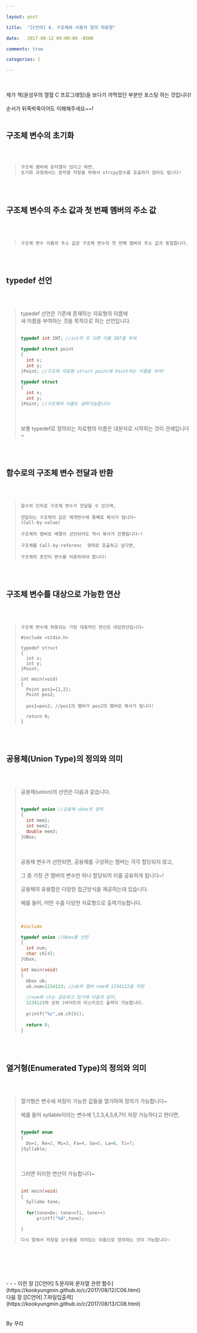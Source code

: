 ```yaml
---

layout: post

title:  "[C언어] 6. 구조체와 사용자 정의 자료형"

date:   2017-08-12 09:00:09 -0500

comments: true

categories: C

---
```




<br>
<br>
제가 책(윤성우의 열혈 C 프로그래밍)을 보다가 까먹었던 부분만 포스팅 하는 것입니다!
<br>
<br>
순서가 뒤죽박죽이어도 이해해주세요~~!
<br>
<br>

## 구조체 변수의 초기화

<br>
<br>

>```c++
>구조체 멤버에 문자열이 있다고 하면,
>초기화 과정에서는 문자열 저장을 위해서 strcpy함수를 호출하지 않아도 됩니다!
>```

<br>
<br>

## 구조체 변수의 주소 값과 첫 번째 멤버의 주소 값

<br>
<br>

>```
>구조체 변수 이름의 주소 값은 구조체 변수의 첫 번째 멤버의 주소 값과 동일합니다.
>```


<br>
<br>

## typedef 선언
<br>
<br>


>typedef 선언은 기존에 존재하는 자료형의 이름에
><br> 
>새 이름을 부여하는 것을 목적으로 하는 선언입니다.
><br>
><br>
>
>```C++
>typedef int INT; //int의 또 다른 이름 INT를 부여
>
>typedef struct point
>{
>	int x;
>	int y;
>}Point; //구조체 자료형 struct point에 Point라는 이름을 부여!
>
>typedef struct
>{
>	int x;
>	int y;
>}Point; //구조체의 이름도 생략가능합니다~
>```
>
><br>
><br>
>보통 typedef로 정의되는 자료형의 이름은 대문자로 시작하는 것이 관례입니다~ 


<br>
<br>

## 함수로의 구조체 변수 전달과 반환

<br>
<br>

>```
>함수의 인자로 구조체 변수가 전달될 수 있으며, 
>
>전달되는 구조체의 값은 매개변수에 통째로 복사가 됩니다~
>(Call-by-value)
>
>구조체의 멤버로 배열이 선언되어도 역시 복사가 진행됩니다~!
>
>구조체를 Call-by-referenc  형태로 호출하고 싶다면,
>
>구조체의 포인터 변수를 이용하여야 합니다!
>```


<br>
<br>

## 구조체 변수를 대상으로 가능한 연산
<br>
<br>


>```
>구조체 변수에 허용되는 가장 대표적인 연산은 대입연산입니다~
>
>#include <stdio.h>
>
>typedef struct
>{
>	int x;
>   int y;
>}Point;
>
>int main(void)
>{
>	Point pos1={1,2};
>	Point pos2;
>	
>	pos1=pos2; //pos1의 멤버가 pos2의 멤버로 복사가 됩니다!
>	
>	return 0;
>}	
>```

<br>
<br>


## 공용체(Union Type)의 정의와 의미

<br>
<br>

>공용체(union)의 선언은 다음과 같습니다.
><br>
><br>
>```c++
>typedef union //공용체 ubox의 정의
>{
>	int mem1;
>	int mem2;
>	double mem3;
>}UBox;
>```
>
><br>
><br>
>공용체 변수가 선언되면, 공용체를 구성하는 멤버는 각각 할당되지 않고,
><br>
><br>
>그 중 가장 큰 멤버의 변수만 하나 할당되어 이를 공유하게 됩니다~!
><br>
><br>
>공용체의 유용함은 다양한 접근방식을 제공하는데 있습니다.
><br>
><br>
>예를 들어, 어떤 수를 다양한 자료형으로 출력가능합니다.
><br>
><br>
><br>
>
>```C++
>#include
>
>typedef union //Ubox를 선언
>{
>	int num;
>	char ch[4];
>}Ubox;
>
>int main(void)
>{
>	Ubox ub;
>	ub.num=1234123; //ub의 멤버 num에 1234123을 저장
>	
>	//num와 ch는 공유하고 있기에 다음과 같이, 
>	1234123의 상위 1바이트의 아스키코드 출력이 가능합니다.
>	
>	printf("%c",ub.ch[0]);
>	
>	return 0; 
>}	
>```			

<br>
<br>

## 열거형(Enumerated Type)의 정의와 의미

<br>
<br>

>열거형은 변수에 저장이 가능한 값들을 열거하여 정의가 가능합니다~
><br>
><br>
>예를 들어 syllable이라는 변수에 1,2,3,4,5,6,7이 저장 가능하다고 한다면,
><br>
><br>
>
>```C++
>typedef enum 
>{
>	Do=1, Re=2, Mi=3, Fa=4, So=5, La=6, Ti=7;
>}Syllable;
>```
>
><br>
><br>
>그러면 이러한 연산이 가능합니다~
><br>
><br>
>
>```C++
>int main(void)
>{
>	Syllabe tone;
>	
>	for(tone=Do; tone<=Ti, tone++)
>		printf("%d",tone);
>
>}
>
>다시 말해서 저장할 상수들을 의미있는 이름으로 정의하는 것이 가능합니다~
>```		

<br>
<br>



<br>
<br>
<br>
- - -
이전 장 [[C언어] 5.문자와 문자열 관련 함수](https://kookyungmin.github.io/c/2017/08/12/C06.html)
<br>
다음 장 [[C언어] 7.파일입출력](https://kookyungmin.github.io/c/2017/08/13/C08.html)
<br>
<br>
<br>
By 꾸리
